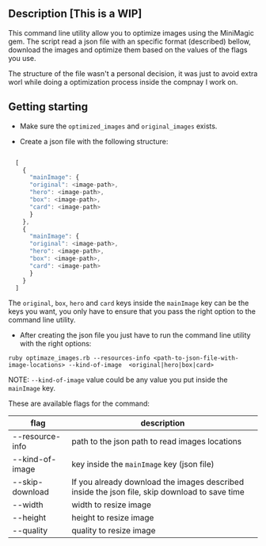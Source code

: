 Description [This is a WIP]
---------------------------


This command line utility allow you to optimize images using the MiniMagic gem. The script read a json file with an specific format
(described) bellow, download the images and optimize them based on the values of the flags you use.

The structure of the file wasn't a personal decision, it was just to avoid extra worl while doing a optimization process inside
the compnay I work on.


Getting starting
----------------

* Make sure the `optimized_images` and `original_images` exists.

* Create a json file with the following structure:

```js

  [
    {
      "mainImage": {
      "original": <image-path>,
      "hero": <image-path>,
      "box": <image-path>,
      "card": <image-path>
      }
    },
    {
      "mainImage": {
      "original": <image-path>,
      "hero": <image-path>,
      "box": <image-path>,
      "card": <image-path>
      }
    }
  ]

```

The `original`, `box`, `hero` and `card` keys inside the `mainImage` key can be the keys you want, you only have to ensure
that you pass the right option to the command line utility.

* After creating the json file you just have to run the command line utility with the right options:

`ruby optimaze_images.rb --resources-info <path-to-json-file-with-image-locations> --kind-of-image  <original|hero|box|card>`

NOTE: `--kind-of-image` value could be any value you put inside the `mainImage` key.


These are available flags for the command:

**flag**             | **description**
---                    | ---                 |
--resource-info        | path to the json path to read images locations
--kind-of-image        | key inside the `mainImage` key (json file)
--skip-download        | If you already download the images described inside the json file, skip download to save time
--width                | width to resize image
--height               | height to resize image
--quality              | quality to resize image
